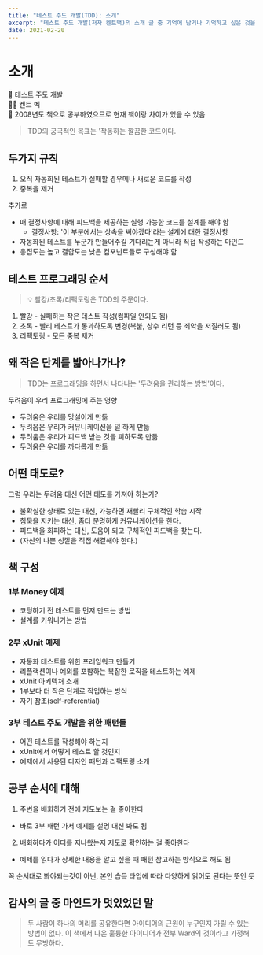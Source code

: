 ```yaml
---
title: "테스트 주도 개발(TDD): 소개"
excerpt: "테스트 주도 개발(저자 켄트백)의 소개 글 중 기억에 남거나 기억하고 싶은 것을 간략하게 정리하였음. TDD 정신, 규칙, 책에서 배우게 될 내용 소개 등"
date: 2021-02-20
---
```


# 소개

📖 테스트 주도 개발  
🤷‍♀️ 켄트 벡  
📢 2008년도 책으로 공부하였으므로 현재 책이랑 차이가 있을 수 있음  
  
  
> TDD의 궁극적인 목표는 '작동하는 깔끔한 코드이다.

## 두가지 규칙

1. 오직 자동회된 테스트가 실패할 경우메나 새로운 코드를 작성
2. 중복을 제거

추가로

- 매 결정사항에 대해 피드백을 제공하는 실행 가능한 코드를 설계를 해야 함
    - 결정사항: '이 부분에서는 상속을 써야겠다'라는 설계에 대한 결정사항
- 자동화된 테스트를 누군가 만들어주길 기다리는게 아니라 직접 작성하는 마인드
- 응집도는 높고 결합도는 낮은 컴포넌트들로 구성해야 함

## 테스트 프로그래밍 순서

> 💡 빨강/초록/리팩토링은 TDD의 주문이다.

1. 빨강 - 실패하는 작은 테스트 작성(컴파일 안되도 됨)
2. 초록 - 빨리 테스트가 통과하도록 변경(복붙, 상수 리턴 등 죄악을 저질러도 됨)
3. 리팩토링 - 모든 중복 제거

## 왜 작은 단계를 밟아나가나?

> TDD는 프로그래밍을 하면서 나타나는 '두려움을 관리하는 방법'이다.

두려움이 우리 프로그래밍에 주는 영향

- 두려움은 우리를 망설이게 만듦
- 두려움은 우리가 커뮤니케이션을 덜 하게 만듦
- 두려움은 우리가 피드백 받는 것을 피하도록 만듦
- 두려움은 우리를 까다롭게 만듦

## 어떤 태도로?

그럼 우리는 두려움 대신 어떤 태도를 가져야 하는가?

- 불확실한 상태로 있는 대신, 가능하면 재빨리 구체적인 학습 시작
- 침묵을 지키는 대신, 좀더 분명하게 커뮤니케이션을 한다.
- 피드백을 회피하는 대신, 도움이 되고 구체적인 피드백을 찾는다.
- (자신의 나쁜 성깔을 직접 해결해야 한다.)

## 책 구성

### 1부 Money 예제

- 코딩하기 전 테스트를 먼저 만드는 방법
- 설계를 키워나가는 방법

### 2부 xUnit 예제

- 자동화 테스트를 위한 프레임워크 만들기
- 리플랙션이나 예외를 포함하는 복잡한 로직을 테스트하는 예제
- xUnit 아키텍처 소개
- 1부보다 더 작은 단계로 작업하는 방식
- 자기 참조(self-referential)

### 3부 테스트 주도 개발을 위한 패턴들

- 어떤 테스트를 작성해야 하는지
- xUnit에서 어떻게 테스트 할 것인지
- 예제에서 사용된 디자인 패턴과 리팩토링 소개

## 공부 순서에 대해

1. 주변을 배회하기 전에 지도보는 걸 좋아한다
- 바로 3부 패턴 가서 예제를 설명 대신 봐도 됨

2. 배회하다가 어디를 지나왔는지 지도로 확인하는 걸 좋아한다

- 예제를 읽다가 상세한 내용을 알고 싶을 때 패턴 참고하는 방식으로 해도 됨

꼭 순서대로 봐야되는것이 아닌,  본인 습득 타입에 따라 다양하게 읽어도 된다는 뜻인 듯

## 감사의 글 중 마인드가 멋있었던 말

> 두 사람이 하나의 머리를 공유한다면 아이디어의 근원이 누구인지 가릴 수 있는 방법이 없다. 이 책에서 나온 훌륭한 아이디어가 전부 Ward의 것이라고 가정해도 무방하다.
